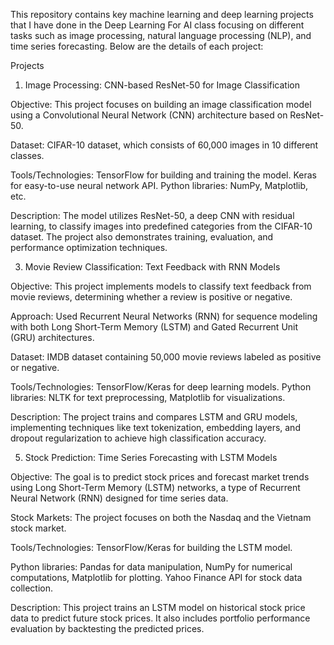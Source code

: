 This repository contains key machine learning and deep learning projects that I have done in the Deep Learning For AI class focusing on different tasks such as image processing, natural language processing (NLP), and time series forecasting. 
Below are the details of each project:

Projects

1. Image Processing: CNN-based ResNet-50 for Image Classification
   
Objective: This project focuses on building an image classification model using a Convolutional Neural Network (CNN) architecture based on ResNet-50.

Dataset: CIFAR-10 dataset, which consists of 60,000 images in 10 different classes.

Tools/Technologies:
TensorFlow for building and training the model.
Keras for easy-to-use neural network API.
Python libraries: NumPy, Matplotlib, etc.

Description: The model utilizes ResNet-50, a deep CNN with residual learning, to classify images into predefined categories from the CIFAR-10 dataset. The project also demonstrates training, evaluation, and performance optimization techniques.


3. Movie Review Classification: Text Feedback with RNN Models
   
Objective: This project implements models to classify text feedback from movie reviews, determining whether a review is positive or negative.

Approach: Used Recurrent Neural Networks (RNN) for sequence modeling with both Long Short-Term Memory (LSTM) and Gated Recurrent Unit (GRU) architectures.

Dataset: IMDB dataset containing 50,000 movie reviews labeled as positive or negative.

Tools/Technologies:
TensorFlow/Keras for deep learning models.
Python libraries: NLTK for text preprocessing, Matplotlib for visualizations.

Description: The project trains and compares LSTM and GRU models, implementing techniques like text tokenization, embedding layers, and dropout regularization to achieve high classification accuracy.


5. Stock Prediction: Time Series Forecasting with LSTM Models
   
Objective: The goal is to predict stock prices and forecast market trends using Long Short-Term Memory (LSTM) networks, a type of Recurrent Neural Network (RNN) designed for time series data.

Stock Markets: The project focuses on both the Nasdaq and the Vietnam stock market.

Tools/Technologies:
TensorFlow/Keras for building the LSTM model.

Python libraries: Pandas for data manipulation, NumPy for numerical computations, Matplotlib for plotting.
Yahoo Finance API for stock data collection.

Description: This project trains an LSTM model on historical stock price data to predict future stock prices. It also includes portfolio performance evaluation by backtesting the predicted prices.
